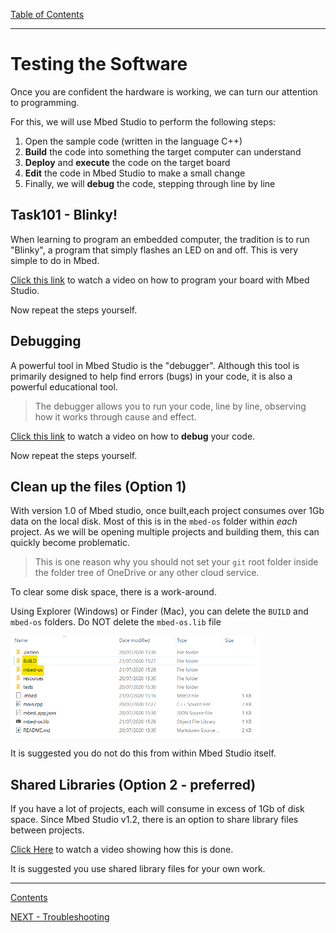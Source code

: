 [Table of Contents](README.md) 

---

# Testing the Software
Once you are confident the hardware is working, we can turn our attention to programming.

For this, we will use Mbed Studio to perform the following steps:

1. Open the sample code (written in the language C++)
1. **Build** the code into something the target computer can understand
1. **Deploy** and **execute** the code on the target board
1. **Edit** the code in Mbed Studio to make a small change
1. Finally, we will **debug** the code, stepping through line by line

## Task101 - Blinky!
When learning to program an embedded computer, the tradition is to run "Blinky", a program that simply flashes an LED on and off. This is very simple to do in Mbed.

[Click this link](https://plymouth.cloud.panopto.eu/Panopto/Pages/Viewer.aspx?id=1cdd2263-5644-4322-841d-abfe0101c82a) to watch a video on how to program your board with Mbed Studio.

Now repeat the steps yourself.

## Debugging
A powerful tool in Mbed Studio is the "debugger". Although this tool is primarily designed to help find errors (bugs) in your code, it is also a powerful educational tool.

> The debugger allows you to run your code, line by line, observing how it works through cause and effect. 

[Click this link](https://plymouth.cloud.panopto.eu/Panopto/Pages/Viewer.aspx?id=e151c5c8-980d-42d6-ab32-abfe010d3a67) to watch a video on how to **debug** your code.

Now repeat the steps yourself.

## Clean up the files (Option 1)
With version 1.0 of Mbed studio, once built,each project consumes over 1Gb data on the local disk. Most of this is in the `mbed-os` folder within _each_ project. As we will be opening multiple projects and building them, this can quickly become problematic.

> This is one reason why you should not set your `git` root folder inside the folder tree of OneDrive or any other cloud service.

To clear some disk space, there is a work-around.

Using Explorer (Windows) or Finder (Mac), you can delete the `BUILD` and `mbed-os` folders. Do NOT delete the `mbed-os.lib` file

<img src="../img/delete-BUILD.png" width="400">

It is suggested you do not do this from within Mbed Studio itself.

## Shared Libraries (Option 2 - preferred)
If you have a lot of projects, each will consume in excess of 1Gb of disk space. Since Mbed Studio v1.2, there is an option to share library files between projects.

[Click Here](https://plymouth.cloud.panopto.eu/Panopto/Pages/Viewer.aspx?id=e0f201b1-5d95-4ee3-9584-ac330103b49e) to watch a video showing how this is done.

It is suggested you use shared library files for your own work.

---

[Contents](README.md) 

[NEXT - Troubleshooting](troubleshooting.md)